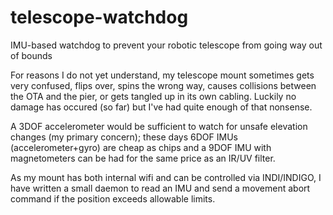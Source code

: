 # telescope-watchdog
IMU-based watchdog to prevent your robotic telescope from going way out of bounds

For reasons I do not yet understand, my telescope mount sometimes gets very confused, flips over,
spins the wrong way, causes collisions between the OTA and the pier, or gets tangled up in its own
cabling. Luckily no damage has occured (so far) but I've had quite enough of that nonsense.

A 3DOF accelerometer would be sufficient to watch for unsafe elevation changes (my primary concern);
these days 6DOF IMUs (accelerometer+gyro) are cheap as chips and a 9DOF IMU with magnetometers can
be had for the same price as an IR/UV filter.

As my mount has both internal wifi and can be controlled via INDI/INDIGO, I have written a small
daemon to read an IMU and send a movement abort command if the position exceeds allowable limits.
